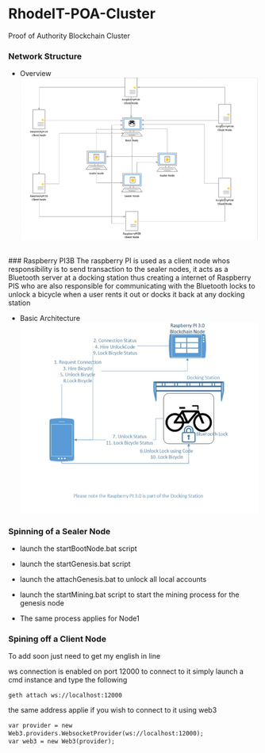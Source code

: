 # RhodeIT-POA-Cluster
Proof of Authority Blockchain Cluster

### Network Structure
- Overview
![Alt text](/Screenshots/2.PNG)
<br />
### Raspberry PI3B
The raspberry PI is used as a client node whos responsibility is to send transaction to the sealer nodes, it acts as a
Bluetooth server at a docking station thus creating a internet of Raspberry PIS who are also responsible for
communicating with the Bluetooth locks to unlock a bicycle when a user rents it out or docks it back at any docking
station

- Basic Architecture
![Alt text](/Screenshots/1.PNG)

### Spinning of a Sealer Node

- launch the startBootNode.bat script
- launch the startGenesis.bat script
- launch the attachGenesis.bat to unlock all local accounts
- launch the startMining.bat script to start the mining process for the genesis node

- The same process applies for Node1



### Spining off a Client Node
To add soon just need to get my english in line


ws connection is enabled on port 12000 to connect to it simply launch a cmd instance and type the following

```
geth attach ws://localhost:12000
```

the same address applie if you wish to connect to it using web3

```
var provider = new Web3.providers.WebsocketProvider(ws://localhost:12000);
var web3 = new Web3(provider);
```
